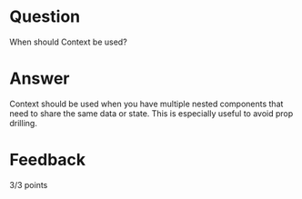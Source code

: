 # Question

When should Context be used? 

# Answer
Context should be used when you have multiple nested components that need to share the same data or state. This is especially useful to avoid prop drilling.

# Feedback

3/3 points